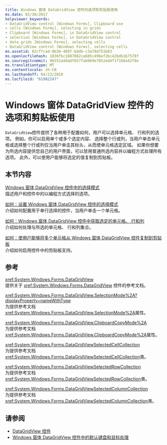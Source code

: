 ```yaml
---
title: Windows 窗体 DataGridView 控件的选项和剪贴板使用
ms.date: 03/30/2017
helpviewer_keywords:
- DataGridView control [Windows Forms], Clipboard use
- cells [Windows Forms], selecting in grids
- Clipboard [Windows Forms], in DataGridView control
- selection [Windows Forms], in DataGridView control
- data grids [Windows Forms], selecting cells
- DataGridView control [Windows Forms], selecting cells
ms.assetid: 82cffcad-8b30-4897-bddb-c3a79d751b83
ms.openlocfilehash: 1836fbc1887082ca685c49bef2bc42bdb167578f
ms.sourcegitcommit: 9b552addadfb57fab0b9e7852ed4f1f1b8a42f8e
ms.translationtype: MT
ms.contentlocale: zh-CN
ms.lasthandoff: 04/23/2019
ms.locfileid: "61902247"
---
```

# <a name="selection-and-clipboard-use-with-the-windows-forms-datagridview-control"></a>Windows 窗体 DataGridView 控件的选项和剪贴板使用
`DataGridView`控件提供了各种用于配置如何，用户可以选择单元格、 行和列的选项。 例如，你可以启用单个或多个选定内容、 选择整个行或列，当用户单击单元格或选择整个行或列仅当用户单击其标头，从而使单元格选定区域。 如果你想要为所选内容提供您自己的用户界面，可以禁用普通所选内容并以编程方式处理所有选项。 此外，可以使用户能够将选定的值复制到剪贴板。  
  
## <a name="in-this-section"></a>本节内容  
 [Windows 窗体 DataGridView 控件中的选择模式](selection-modes-in-the-windows-forms-datagridview-control.md)  
 描述用户和控件中的以编程方式选择的选项。  
  
 [如何：设置 Windows 窗体 DataGridView 控件的选择模式](how-to-set-the-selection-mode-of-the-windows-forms-datagridview-control.md)  
 介绍如何配置用于单行选择的控件，当用户单击一个单元格。  
  
 [如何：Windows 窗体 DataGridView 控件中获取选定的单元格、 行和列](selected-cells-rows-and-columns-datagridview.md)  
 介绍如何处理与所选的单元格、 行和列集合。  
  
 [如何：使用户能够将多个单元格从 Windows 窗体 DataGridView 控件复制到剪贴板](enable-users-to-copy-multiple-cells-to-the-clipboard-datagridview.md)  
 介绍如何启用控件中的剪贴板支持。  
  
## <a name="reference"></a>参考  
 <xref:System.Windows.Forms.DataGridView>  
 提供关于 <xref:System.Windows.Forms.DataGridView> 控件的参考文档。  
  
 <xref:System.Windows.Forms.DataGridView.SelectionMode%2A?displayProperty=nameWithType>  
 为提供参考文档<xref:System.Windows.Forms.DataGridView.SelectionMode%2A>属性。  
  
 <xref:System.Windows.Forms.DataGridView.ClipboardCopyMode%2A>  
 为提供参考文档<xref:System.Windows.Forms.DataGridView.ClipboardCopyMode%2A>属性。  
  
 <xref:System.Windows.Forms.DataGridViewSelectedCellCollection>  
 为提供参考文档<xref:System.Windows.Forms.DataGridViewSelectedCellCollection>类。  
  
 <xref:System.Windows.Forms.DataGridViewSelectedRowCollection>  
 为提供参考文档<xref:System.Windows.Forms.DataGridViewSelectedRowCollection>类。  
  
 <xref:System.Windows.Forms.DataGridViewSelectedColumnCollection>  
 为提供参考文档<xref:System.Windows.Forms.DataGridViewSelectedColumnCollection>类。  
  
## <a name="see-also"></a>请参阅

- [DataGridView 控件](datagridview-control-windows-forms.md)
- [Windows 窗体 DataGridView 控件中的默认键盘和鼠标处理](default-keyboard-and-mouse-handling-in-the-windows-forms-datagridview-control.md)
